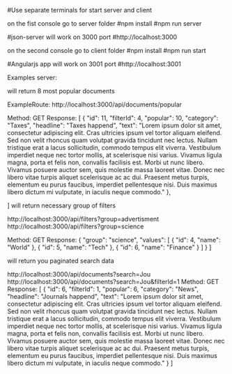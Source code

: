 #Use separate terminals for start server and client

on the fist console go to server folder
#npm install
#npm run server

#json-server will work on 3000 port
#http://localhost:3000

on the second console go to client folder
#npm install
#npm run start

#Angularjs app will work on 3001 port
#http://localhost:3001


Examples
server:

will return 8 most popular documents

ExampleRoute: http://localhost:3000/api/documents/popular

Method: GET
Response: [
{
    "id": 11,
    "filterId": 4,
    "popular": 10,
    "category": "Taxes",
    "headline": "Taxes happend",
    "text": "Lorem ipsum dolor sit amet, consectetur adipiscing elit. Cras ultricies ipsum vel tortor aliquam eleifend. Sed non velit rhoncus quam volutpat gravida tincidunt nec lectus. Nullam tristique erat a lacus sollicitudin, commodo tempus elit viverra. Vestibulum imperdiet neque nec tortor mollis, at scelerisque nisi varius. Vivamus ligula magna, porta et felis non, convallis facilisis est. Morbi ut nunc libero. Vivamus posuere auctor sem, quis molestie massa laoreet vitae. Donec nec libero vitae turpis aliquet scelerisque ac ac dui. Praesent metus turpis, elementum eu purus faucibus, imperdiet pellentesque nisi. Duis maximus libero dictum mi vulputate, in iaculis neque commodo."
  },

]
will return necessary group of filters

http://localhost:3000/api/filters?group=advertisment
http://localhost:3000/api/filters?group=science

Method: GET
Response:
  {
    "group": "science",
    "values": [
      {
        "id": 4,
        "name": "World"
      },
      {
        "id": 5,
        "name": "Tech"
      },
      {
        "id": 6,
        "name": "Finance"
      }
    ]
  }
]

will return you paginated search data

http://localhost:3000/api/documents?search=Jou
http://localhost:3000/api/documents?search=Jou&filterId=1
Method: GET
Response: [
{
  "id": 6,
  "filterId": 1,
  "popular": 6,
  "category": "News",
  "headline": "Journals happend",
  "text": "Lorem ipsum dolor sit amet, consectetur adipiscing elit. Cras ultricies ipsum vel tortor aliquam eleifend. Sed non velit rhoncus quam volutpat gravida tincidunt nec lectus. Nullam tristique erat a lacus sollicitudin, commodo tempus elit viverra. Vestibulum imperdiet neque nec tortor mollis, at scelerisque nisi varius. Vivamus ligula magna, porta et felis non, convallis facilisis est. Morbi ut nunc libero. Vivamus posuere auctor sem, quis molestie massa laoreet vitae. Donec nec libero vitae turpis aliquet scelerisque ac ac dui. Praesent metus turpis, elementum eu purus faucibus, imperdiet pellentesque nisi. Duis maximus libero dictum mi vulputate, in iaculis neque commodo."
   }
]
